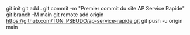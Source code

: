 git init
git add .
git commit -m "Premier commit du site AP Service Rapide"
git branch -M main
git remote add origin https://github.com/TON_PSEUDO/ap-service-rapide.git
git push -u origin main
